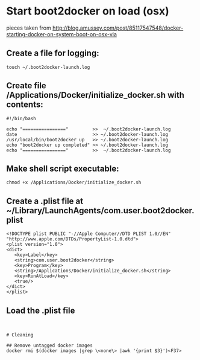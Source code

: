 # Start boot2docker on load (osx)
pieces taken from 
http://blog.amussey.com/post/85117547548/docker-starting-docker-on-system-boot-on-osx-via

## Create a file for logging:
``` touch ~/.boot2docker-launch.log ```

## Create file /Applications/Docker/initialize_docker.sh with contents:
```
#!/bin/bash

echo "================"         >>  ~/.boot2docker-launch.log
date                            >> ~/.boot2docker-launch.log
/usr/local/bin/boot2docker up   >> ~/.boot2docker-launch.log
echo "boot2docker up completed" >> ~/.boot2docker-launch.log
echo "================"         >>  ~/.boot2docker-launch.log
```

## Make shell script executable:
```
chmod +x /Applications/Docker/initialize_docker.sh
```

## Create a .plist file at ~/Library/LaunchAgents/com.user.boot2docker.plist
```
<!DOCTYPE plist PUBLIC "-//Apple Computer//DTD PLIST 1.0//EN" "http://www.apple.com/DTDs/PropertyList-1.0.dtd">
<plist version="1.0">
<dict>
   <key>Label</key>
   <string>com.user.boot2docker</string>
   <key>Program</key>
   <string>/Applications/Docker/initialize_docker.sh</string>
   <key>RunAtLoad</key>
   <true/>
</dict>
</plist>
```

## Load the .plist file
``` launchctl load ~/Library/LaunchAgents/com.user.boot2docker.plist


# Cleaning

## Remove untagged docker images
docker rmi $(docker images |grep \<none\> |awk '{print $3}')<F37>
